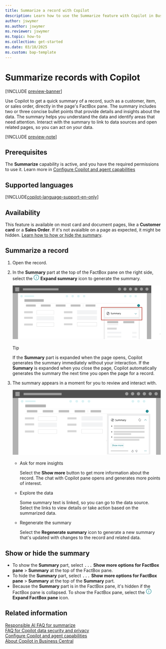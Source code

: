 ```yaml
---
title: Summarize a record with Copilot
description: Learn how to use the Summarize feature with Copilot in Business Central to get an overview of your data and identify what needs your attention.
author: jswymer
ms.author: jswymer
ms.reviewer: jswymer
ms.topic: how-to
ms.collection: get-started
ms.date: 03/18/2025
ms.custom: bap-template
---
```


# Summarize records with Copilot

[!INCLUDE [preview-banner](~/../shared-content/shared/preview-includes/preview-banner.md)]

Use Copilot to get a quick summary of a record, such as a customer, item, or sales order, directly in the page's FactBox pane. The summary includes two or three concise bullet points that provide details and insights about the data. The summary helps you understand the data and identify areas that need attention. Interact with the summary to link to data sources and open related pages, so you can act on your data.

[!INCLUDE [preview-note](~/../shared-content/shared/preview-includes/production-ready-preview-dynamics365.md)]

## Prerequisites

The **Summarize** capability is active, and you have the required permissions to use it. Learn more in [Configure Copilot and agent capabilities](enable-ai.md)

## Supported languages

[!INCLUDE[copilot-language-support-en-only](includes/copilot-language-support-en-only.md)]

## Availability

This feature is available on most card and document pages, like a **Customer card** or a **Sales Order**. If it's not avaialble on a page as expected, it might be hidden.  [Learn how to how or hide the summary](#show-or-hide-the-summary).

## Summarize a record

1. Open the record.
1. In the **Summary** part at the top of the FactBox pane on the right side, select the ![Shows the down arrow head icon to expand the FactBox pane.](media/expand-factbox-icon.png) **Expand summary** icon to generate the summary.

   ![Shows the summary part in the FactBox pane.](media/summary-with-copilot-collapsed.svg)

   > [!TIP]
   > If the **Summary** part is expanded when the page opens, Copilot generates the summary immediately without your interaction. If the **Summary** is expanded when you close the page, Copilot automatically generates the summary the next time you open the page for a record.

1. The summary appears in a moment for you to review and interact with.

   ![Shows the summary part opened in the FactBox pane.](media/summary-with-copilot-opened.svg)

   - Ask for more insights

     Select the **Show more** button to get more information about the record. The chat with Copilot pane opens and generates more points of interest.
   - Explore the data

     Some summary text is linked, so you can go to the data source. Select the links to view details or take action based on the summarized data.

   - Regenerate the summary

     Select the **Regenerate summary** icon to generate a new summary that's updated with changes to the record and related data.

## Show or hide the summary

- To show the **Summary** part, select <kbd>...</kbd> **Show more options for FactBox pane** > **Summary** at the top of the FactBox pane.
- To hide the **Summary** part, select <kbd>...</kbd> **Show more options for FactBox pane** > **Summary** at the top of the **Summary** part.
- Because the **Summary** part is in the FactBox pane, it's hidden if the FactBox pane is collapsed. To show the FactBox pane, select the ![Shows the icon to expand the FactBox pane.](media/expand-factbox-icon.png) **Expand FactBox pane** icon.

## Related information

[Responsible AI FAQ for summarize](faqs-summarize.md)  
[FAQ for Copilot data security and privacy](/dynamics365/faqs-copilot-data-security-privacy?toc=/dynamics365/business-central/toc.json)  
[Configure Copilot and agent capabilities](enable-ai.md)  
[About Copilot in Business Central](copilot-overview.md)  

